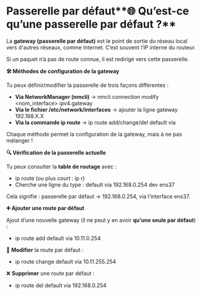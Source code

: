# Passerelle par défaut**🌐 Qu’est-ce qu’une passerelle par défaut ?**

La **gateway (passerelle par défaut)** est le point de sortie du réseau local vers d'autres réseaux, comme Internet. C’est souvent l’IP interne du routeur.

Si un paquet n’a pas de route connue, il est redirigé vers cette passerelle.



**🛠️ Méthodes de configuration de la gateway**

Tu peux définir/modifier la passerelle de trois façons différentes :

- **Via NetworkManager (nmcli)** → nmcli connection modify <nom_interface> ipv4.gateway <gateway>
- **Via le fichier /etc/network/interfaces** → ajouter la ligne gateway 192.168.X.X
- **Via la commande ip route** → ip route add/change/del default via <gateway>

Chaque méthode permet la configuration de la gateway, mais à ne pas mélanger !



**🔍 Vérification de la passerelle actuelle**

Tu peux consulter la **table de routage** avec :

- ip route (ou plus court : ip r)
- Cherche une ligne du type : default via 192.168.0.254 dev ens37

Cela signifie : passerelle par défaut → 192.168.0.254, via l’interface ens37.



**➕ Ajouter une route par défaut**

Ajout d’une nouvelle gateway (il ne peut y en avoir **qu’une seule par défaut**) :

- ip route add default via 10.11.0.254

🔄 **Modifier** la route par défaut :

- ip route change default via 10.11.255.254

❌ **Supprimer** une route par défaut :

- ip route del default via 192.168.0.254
